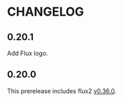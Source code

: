 CHANGELOG
=========

## 0.20.1

Add Flux logo.

## 0.20.0

This prerelease includes flux2 [v0.36.0](https://github.com/fluxcd/flux2/releases/tag/v0.36.0).
